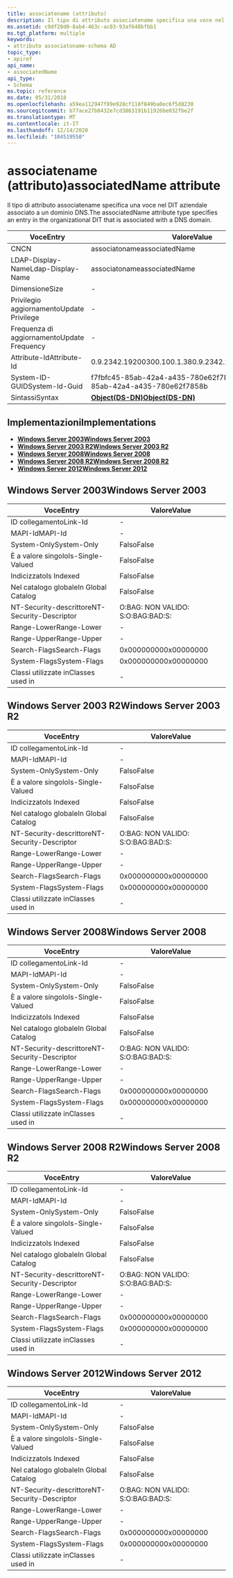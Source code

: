 ```yaml
---
title: associatename (attributo)
description: Il tipo di attributo associatename specifica una voce nel DIT aziendale associato a un dominio DNS.
ms.assetid: c9df20d0-8ab4-463c-ac03-93af648bfbb1
ms.tgt_platform: multiple
keywords:
- attributo associatoname-schema AD
topic_type:
- apiref
api_name:
- associatedName
api_type:
- Schema
ms.topic: reference
ms.date: 05/31/2018
ms.openlocfilehash: a59ea112947f89e928cf118f849ba0ec6f5d8230
ms.sourcegitcommit: b77ace27b0432e7cd3863191b11926be032fbe2f
ms.translationtype: MT
ms.contentlocale: it-IT
ms.lasthandoff: 12/14/2020
ms.locfileid: "104519550"
---
```

# <a name="associatedname-attribute"></a><span data-ttu-id="6b4fa-104">associatename (attributo)</span><span class="sxs-lookup"><span data-stu-id="6b4fa-104">associatedName attribute</span></span>

<span data-ttu-id="6b4fa-105">Il tipo di attributo associatename specifica una voce nel DIT aziendale associato a un dominio DNS.</span><span class="sxs-lookup"><span data-stu-id="6b4fa-105">The associatedName attribute type specifies an entry in the organizational DIT that is associated with a DNS domain.</span></span>



| <span data-ttu-id="6b4fa-106">Voce</span><span class="sxs-lookup"><span data-stu-id="6b4fa-106">Entry</span></span> | <span data-ttu-id="6b4fa-107">Valore</span><span class="sxs-lookup"><span data-stu-id="6b4fa-107">Value</span></span> |
|-------------------|-----------------------------------------|
| <span data-ttu-id="6b4fa-108">CN</span><span class="sxs-lookup"><span data-stu-id="6b4fa-108">CN</span></span>                | <span data-ttu-id="6b4fa-109">associatoname</span><span class="sxs-lookup"><span data-stu-id="6b4fa-109">associatedName</span></span>                          |
| <span data-ttu-id="6b4fa-110">LDAP-Display-Name</span><span class="sxs-lookup"><span data-stu-id="6b4fa-110">Ldap-Display-Name</span></span> | <span data-ttu-id="6b4fa-111">associatoname</span><span class="sxs-lookup"><span data-stu-id="6b4fa-111">associatedName</span></span>                          |
| <span data-ttu-id="6b4fa-112">Dimensione</span><span class="sxs-lookup"><span data-stu-id="6b4fa-112">Size</span></span>              | \-                                      |
| <span data-ttu-id="6b4fa-113">Privilegio aggiornamento</span><span class="sxs-lookup"><span data-stu-id="6b4fa-113">Update Privilege</span></span>  | \-                                      |
| <span data-ttu-id="6b4fa-114">Frequenza di aggiornamento</span><span class="sxs-lookup"><span data-stu-id="6b4fa-114">Update Frequency</span></span>  | \-                                      |
| <span data-ttu-id="6b4fa-115">Attribute-Id</span><span class="sxs-lookup"><span data-stu-id="6b4fa-115">Attribute-Id</span></span>      | <span data-ttu-id="6b4fa-116">0.9.2342.19200300.100.1.38</span><span class="sxs-lookup"><span data-stu-id="6b4fa-116">0.9.2342.19200300.100.1.38</span></span>              |
| <span data-ttu-id="6b4fa-117">System-ID-GUID</span><span class="sxs-lookup"><span data-stu-id="6b4fa-117">System-Id-Guid</span></span>    | <span data-ttu-id="6b4fa-118">f7fbfc45-85ab-42a4-a435-780e62f7858b</span><span class="sxs-lookup"><span data-stu-id="6b4fa-118">f7fbfc45-85ab-42a4-a435-780e62f7858b</span></span>    |
| <span data-ttu-id="6b4fa-119">Sintassi</span><span class="sxs-lookup"><span data-stu-id="6b4fa-119">Syntax</span></span>            | [<span data-ttu-id="6b4fa-120">**Object(DS-DN)**</span><span class="sxs-lookup"><span data-stu-id="6b4fa-120">**Object(DS-DN)**</span></span>](s-object-ds-dn.md) |



## <a name="implementations"></a><span data-ttu-id="6b4fa-121">Implementazioni</span><span class="sxs-lookup"><span data-stu-id="6b4fa-121">Implementations</span></span>

-   [<span data-ttu-id="6b4fa-122">**Windows Server 2003**</span><span class="sxs-lookup"><span data-stu-id="6b4fa-122">**Windows Server 2003**</span></span>](#windows-server-2003)
-   [<span data-ttu-id="6b4fa-123">**Windows Server 2003 R2**</span><span class="sxs-lookup"><span data-stu-id="6b4fa-123">**Windows Server 2003 R2**</span></span>](#windows-server-2003-r2)
-   [<span data-ttu-id="6b4fa-124">**Windows Server 2008**</span><span class="sxs-lookup"><span data-stu-id="6b4fa-124">**Windows Server 2008**</span></span>](#windows-server-2008)
-   [<span data-ttu-id="6b4fa-125">**Windows Server 2008 R2**</span><span class="sxs-lookup"><span data-stu-id="6b4fa-125">**Windows Server 2008 R2**</span></span>](#windows-server-2008-r2)
-   [<span data-ttu-id="6b4fa-126">**Windows Server 2012**</span><span class="sxs-lookup"><span data-stu-id="6b4fa-126">**Windows Server 2012**</span></span>](#windows-server-2012)

## <a name="windows-server-2003"></a><span data-ttu-id="6b4fa-127">Windows Server 2003</span><span class="sxs-lookup"><span data-stu-id="6b4fa-127">Windows Server 2003</span></span>



| <span data-ttu-id="6b4fa-128">Voce</span><span class="sxs-lookup"><span data-stu-id="6b4fa-128">Entry</span></span> | <span data-ttu-id="6b4fa-129">Valore</span><span class="sxs-lookup"><span data-stu-id="6b4fa-129">Value</span></span> |
|------------------------|--------------|
| <span data-ttu-id="6b4fa-130">ID collegamento</span><span class="sxs-lookup"><span data-stu-id="6b4fa-130">Link-Id</span></span>                | \-           |
| <span data-ttu-id="6b4fa-131">MAPI-Id</span><span class="sxs-lookup"><span data-stu-id="6b4fa-131">MAPI-Id</span></span>                | \-           |
| <span data-ttu-id="6b4fa-132">System-Only</span><span class="sxs-lookup"><span data-stu-id="6b4fa-132">System-Only</span></span>            | <span data-ttu-id="6b4fa-133">Falso</span><span class="sxs-lookup"><span data-stu-id="6b4fa-133">False</span></span>        |
| <span data-ttu-id="6b4fa-134">È a valore singolo</span><span class="sxs-lookup"><span data-stu-id="6b4fa-134">Is-Single-Valued</span></span>       | <span data-ttu-id="6b4fa-135">Falso</span><span class="sxs-lookup"><span data-stu-id="6b4fa-135">False</span></span>        |
| <span data-ttu-id="6b4fa-136">Indicizzato</span><span class="sxs-lookup"><span data-stu-id="6b4fa-136">Is Indexed</span></span>             | <span data-ttu-id="6b4fa-137">Falso</span><span class="sxs-lookup"><span data-stu-id="6b4fa-137">False</span></span>        |
| <span data-ttu-id="6b4fa-138">Nel catalogo globale</span><span class="sxs-lookup"><span data-stu-id="6b4fa-138">In Global Catalog</span></span>      | <span data-ttu-id="6b4fa-139">Falso</span><span class="sxs-lookup"><span data-stu-id="6b4fa-139">False</span></span>        |
| <span data-ttu-id="6b4fa-140">NT-Security-descrittore</span><span class="sxs-lookup"><span data-stu-id="6b4fa-140">NT-Security-Descriptor</span></span> | <span data-ttu-id="6b4fa-141">O:BAG: NON VALIDO: S:</span><span class="sxs-lookup"><span data-stu-id="6b4fa-141">O:BAG:BAD:S:</span></span> |
| <span data-ttu-id="6b4fa-142">Range-Lower</span><span class="sxs-lookup"><span data-stu-id="6b4fa-142">Range-Lower</span></span>            | \-           |
| <span data-ttu-id="6b4fa-143">Range-Upper</span><span class="sxs-lookup"><span data-stu-id="6b4fa-143">Range-Upper</span></span>            | \-           |
| <span data-ttu-id="6b4fa-144">Search-Flags</span><span class="sxs-lookup"><span data-stu-id="6b4fa-144">Search-Flags</span></span>           | <span data-ttu-id="6b4fa-145">0x00000000</span><span class="sxs-lookup"><span data-stu-id="6b4fa-145">0x00000000</span></span>   |
| <span data-ttu-id="6b4fa-146">System-Flags</span><span class="sxs-lookup"><span data-stu-id="6b4fa-146">System-Flags</span></span>           | <span data-ttu-id="6b4fa-147">0x00000000</span><span class="sxs-lookup"><span data-stu-id="6b4fa-147">0x00000000</span></span>   |
| <span data-ttu-id="6b4fa-148">Classi utilizzate in</span><span class="sxs-lookup"><span data-stu-id="6b4fa-148">Classes used in</span></span>        | \-           |



## <a name="windows-server-2003-r2"></a><span data-ttu-id="6b4fa-149">Windows Server 2003 R2</span><span class="sxs-lookup"><span data-stu-id="6b4fa-149">Windows Server 2003 R2</span></span>



| <span data-ttu-id="6b4fa-150">Voce</span><span class="sxs-lookup"><span data-stu-id="6b4fa-150">Entry</span></span> | <span data-ttu-id="6b4fa-151">Valore</span><span class="sxs-lookup"><span data-stu-id="6b4fa-151">Value</span></span> |
|------------------------|--------------|
| <span data-ttu-id="6b4fa-152">ID collegamento</span><span class="sxs-lookup"><span data-stu-id="6b4fa-152">Link-Id</span></span>                | \-           |
| <span data-ttu-id="6b4fa-153">MAPI-Id</span><span class="sxs-lookup"><span data-stu-id="6b4fa-153">MAPI-Id</span></span>                | \-           |
| <span data-ttu-id="6b4fa-154">System-Only</span><span class="sxs-lookup"><span data-stu-id="6b4fa-154">System-Only</span></span>            | <span data-ttu-id="6b4fa-155">Falso</span><span class="sxs-lookup"><span data-stu-id="6b4fa-155">False</span></span>        |
| <span data-ttu-id="6b4fa-156">È a valore singolo</span><span class="sxs-lookup"><span data-stu-id="6b4fa-156">Is-Single-Valued</span></span>       | <span data-ttu-id="6b4fa-157">Falso</span><span class="sxs-lookup"><span data-stu-id="6b4fa-157">False</span></span>        |
| <span data-ttu-id="6b4fa-158">Indicizzato</span><span class="sxs-lookup"><span data-stu-id="6b4fa-158">Is Indexed</span></span>             | <span data-ttu-id="6b4fa-159">Falso</span><span class="sxs-lookup"><span data-stu-id="6b4fa-159">False</span></span>        |
| <span data-ttu-id="6b4fa-160">Nel catalogo globale</span><span class="sxs-lookup"><span data-stu-id="6b4fa-160">In Global Catalog</span></span>      | <span data-ttu-id="6b4fa-161">Falso</span><span class="sxs-lookup"><span data-stu-id="6b4fa-161">False</span></span>        |
| <span data-ttu-id="6b4fa-162">NT-Security-descrittore</span><span class="sxs-lookup"><span data-stu-id="6b4fa-162">NT-Security-Descriptor</span></span> | <span data-ttu-id="6b4fa-163">O:BAG: NON VALIDO: S:</span><span class="sxs-lookup"><span data-stu-id="6b4fa-163">O:BAG:BAD:S:</span></span> |
| <span data-ttu-id="6b4fa-164">Range-Lower</span><span class="sxs-lookup"><span data-stu-id="6b4fa-164">Range-Lower</span></span>            | \-           |
| <span data-ttu-id="6b4fa-165">Range-Upper</span><span class="sxs-lookup"><span data-stu-id="6b4fa-165">Range-Upper</span></span>            | \-           |
| <span data-ttu-id="6b4fa-166">Search-Flags</span><span class="sxs-lookup"><span data-stu-id="6b4fa-166">Search-Flags</span></span>           | <span data-ttu-id="6b4fa-167">0x00000000</span><span class="sxs-lookup"><span data-stu-id="6b4fa-167">0x00000000</span></span>   |
| <span data-ttu-id="6b4fa-168">System-Flags</span><span class="sxs-lookup"><span data-stu-id="6b4fa-168">System-Flags</span></span>           | <span data-ttu-id="6b4fa-169">0x00000000</span><span class="sxs-lookup"><span data-stu-id="6b4fa-169">0x00000000</span></span>   |
| <span data-ttu-id="6b4fa-170">Classi utilizzate in</span><span class="sxs-lookup"><span data-stu-id="6b4fa-170">Classes used in</span></span>        | \-           |



## <a name="windows-server-2008"></a><span data-ttu-id="6b4fa-171">Windows Server 2008</span><span class="sxs-lookup"><span data-stu-id="6b4fa-171">Windows Server 2008</span></span>



| <span data-ttu-id="6b4fa-172">Voce</span><span class="sxs-lookup"><span data-stu-id="6b4fa-172">Entry</span></span> | <span data-ttu-id="6b4fa-173">Valore</span><span class="sxs-lookup"><span data-stu-id="6b4fa-173">Value</span></span> |
|------------------------|--------------|
| <span data-ttu-id="6b4fa-174">ID collegamento</span><span class="sxs-lookup"><span data-stu-id="6b4fa-174">Link-Id</span></span>                | \-           |
| <span data-ttu-id="6b4fa-175">MAPI-Id</span><span class="sxs-lookup"><span data-stu-id="6b4fa-175">MAPI-Id</span></span>                | \-           |
| <span data-ttu-id="6b4fa-176">System-Only</span><span class="sxs-lookup"><span data-stu-id="6b4fa-176">System-Only</span></span>            | <span data-ttu-id="6b4fa-177">Falso</span><span class="sxs-lookup"><span data-stu-id="6b4fa-177">False</span></span>        |
| <span data-ttu-id="6b4fa-178">È a valore singolo</span><span class="sxs-lookup"><span data-stu-id="6b4fa-178">Is-Single-Valued</span></span>       | <span data-ttu-id="6b4fa-179">Falso</span><span class="sxs-lookup"><span data-stu-id="6b4fa-179">False</span></span>        |
| <span data-ttu-id="6b4fa-180">Indicizzato</span><span class="sxs-lookup"><span data-stu-id="6b4fa-180">Is Indexed</span></span>             | <span data-ttu-id="6b4fa-181">Falso</span><span class="sxs-lookup"><span data-stu-id="6b4fa-181">False</span></span>        |
| <span data-ttu-id="6b4fa-182">Nel catalogo globale</span><span class="sxs-lookup"><span data-stu-id="6b4fa-182">In Global Catalog</span></span>      | <span data-ttu-id="6b4fa-183">Falso</span><span class="sxs-lookup"><span data-stu-id="6b4fa-183">False</span></span>        |
| <span data-ttu-id="6b4fa-184">NT-Security-descrittore</span><span class="sxs-lookup"><span data-stu-id="6b4fa-184">NT-Security-Descriptor</span></span> | <span data-ttu-id="6b4fa-185">O:BAG: NON VALIDO: S:</span><span class="sxs-lookup"><span data-stu-id="6b4fa-185">O:BAG:BAD:S:</span></span> |
| <span data-ttu-id="6b4fa-186">Range-Lower</span><span class="sxs-lookup"><span data-stu-id="6b4fa-186">Range-Lower</span></span>            | \-           |
| <span data-ttu-id="6b4fa-187">Range-Upper</span><span class="sxs-lookup"><span data-stu-id="6b4fa-187">Range-Upper</span></span>            | \-           |
| <span data-ttu-id="6b4fa-188">Search-Flags</span><span class="sxs-lookup"><span data-stu-id="6b4fa-188">Search-Flags</span></span>           | <span data-ttu-id="6b4fa-189">0x00000000</span><span class="sxs-lookup"><span data-stu-id="6b4fa-189">0x00000000</span></span>   |
| <span data-ttu-id="6b4fa-190">System-Flags</span><span class="sxs-lookup"><span data-stu-id="6b4fa-190">System-Flags</span></span>           | <span data-ttu-id="6b4fa-191">0x00000000</span><span class="sxs-lookup"><span data-stu-id="6b4fa-191">0x00000000</span></span>   |
| <span data-ttu-id="6b4fa-192">Classi utilizzate in</span><span class="sxs-lookup"><span data-stu-id="6b4fa-192">Classes used in</span></span>        | \-           |



## <a name="windows-server-2008-r2"></a><span data-ttu-id="6b4fa-193">Windows Server 2008 R2</span><span class="sxs-lookup"><span data-stu-id="6b4fa-193">Windows Server 2008 R2</span></span>



| <span data-ttu-id="6b4fa-194">Voce</span><span class="sxs-lookup"><span data-stu-id="6b4fa-194">Entry</span></span> | <span data-ttu-id="6b4fa-195">Valore</span><span class="sxs-lookup"><span data-stu-id="6b4fa-195">Value</span></span> |
|------------------------|--------------|
| <span data-ttu-id="6b4fa-196">ID collegamento</span><span class="sxs-lookup"><span data-stu-id="6b4fa-196">Link-Id</span></span>                | \-           |
| <span data-ttu-id="6b4fa-197">MAPI-Id</span><span class="sxs-lookup"><span data-stu-id="6b4fa-197">MAPI-Id</span></span>                | \-           |
| <span data-ttu-id="6b4fa-198">System-Only</span><span class="sxs-lookup"><span data-stu-id="6b4fa-198">System-Only</span></span>            | <span data-ttu-id="6b4fa-199">Falso</span><span class="sxs-lookup"><span data-stu-id="6b4fa-199">False</span></span>        |
| <span data-ttu-id="6b4fa-200">È a valore singolo</span><span class="sxs-lookup"><span data-stu-id="6b4fa-200">Is-Single-Valued</span></span>       | <span data-ttu-id="6b4fa-201">Falso</span><span class="sxs-lookup"><span data-stu-id="6b4fa-201">False</span></span>        |
| <span data-ttu-id="6b4fa-202">Indicizzato</span><span class="sxs-lookup"><span data-stu-id="6b4fa-202">Is Indexed</span></span>             | <span data-ttu-id="6b4fa-203">Falso</span><span class="sxs-lookup"><span data-stu-id="6b4fa-203">False</span></span>        |
| <span data-ttu-id="6b4fa-204">Nel catalogo globale</span><span class="sxs-lookup"><span data-stu-id="6b4fa-204">In Global Catalog</span></span>      | <span data-ttu-id="6b4fa-205">Falso</span><span class="sxs-lookup"><span data-stu-id="6b4fa-205">False</span></span>        |
| <span data-ttu-id="6b4fa-206">NT-Security-descrittore</span><span class="sxs-lookup"><span data-stu-id="6b4fa-206">NT-Security-Descriptor</span></span> | <span data-ttu-id="6b4fa-207">O:BAG: NON VALIDO: S:</span><span class="sxs-lookup"><span data-stu-id="6b4fa-207">O:BAG:BAD:S:</span></span> |
| <span data-ttu-id="6b4fa-208">Range-Lower</span><span class="sxs-lookup"><span data-stu-id="6b4fa-208">Range-Lower</span></span>            | \-           |
| <span data-ttu-id="6b4fa-209">Range-Upper</span><span class="sxs-lookup"><span data-stu-id="6b4fa-209">Range-Upper</span></span>            | \-           |
| <span data-ttu-id="6b4fa-210">Search-Flags</span><span class="sxs-lookup"><span data-stu-id="6b4fa-210">Search-Flags</span></span>           | <span data-ttu-id="6b4fa-211">0x00000000</span><span class="sxs-lookup"><span data-stu-id="6b4fa-211">0x00000000</span></span>   |
| <span data-ttu-id="6b4fa-212">System-Flags</span><span class="sxs-lookup"><span data-stu-id="6b4fa-212">System-Flags</span></span>           | <span data-ttu-id="6b4fa-213">0x00000000</span><span class="sxs-lookup"><span data-stu-id="6b4fa-213">0x00000000</span></span>   |
| <span data-ttu-id="6b4fa-214">Classi utilizzate in</span><span class="sxs-lookup"><span data-stu-id="6b4fa-214">Classes used in</span></span>        | \-           |



## <a name="windows-server-2012"></a><span data-ttu-id="6b4fa-215">Windows Server 2012</span><span class="sxs-lookup"><span data-stu-id="6b4fa-215">Windows Server 2012</span></span>



| <span data-ttu-id="6b4fa-216">Voce</span><span class="sxs-lookup"><span data-stu-id="6b4fa-216">Entry</span></span> | <span data-ttu-id="6b4fa-217">Valore</span><span class="sxs-lookup"><span data-stu-id="6b4fa-217">Value</span></span> |
|------------------------|--------------|
| <span data-ttu-id="6b4fa-218">ID collegamento</span><span class="sxs-lookup"><span data-stu-id="6b4fa-218">Link-Id</span></span>                | \-           |
| <span data-ttu-id="6b4fa-219">MAPI-Id</span><span class="sxs-lookup"><span data-stu-id="6b4fa-219">MAPI-Id</span></span>                | \-           |
| <span data-ttu-id="6b4fa-220">System-Only</span><span class="sxs-lookup"><span data-stu-id="6b4fa-220">System-Only</span></span>            | <span data-ttu-id="6b4fa-221">Falso</span><span class="sxs-lookup"><span data-stu-id="6b4fa-221">False</span></span>        |
| <span data-ttu-id="6b4fa-222">È a valore singolo</span><span class="sxs-lookup"><span data-stu-id="6b4fa-222">Is-Single-Valued</span></span>       | <span data-ttu-id="6b4fa-223">Falso</span><span class="sxs-lookup"><span data-stu-id="6b4fa-223">False</span></span>        |
| <span data-ttu-id="6b4fa-224">Indicizzato</span><span class="sxs-lookup"><span data-stu-id="6b4fa-224">Is Indexed</span></span>             | <span data-ttu-id="6b4fa-225">Falso</span><span class="sxs-lookup"><span data-stu-id="6b4fa-225">False</span></span>        |
| <span data-ttu-id="6b4fa-226">Nel catalogo globale</span><span class="sxs-lookup"><span data-stu-id="6b4fa-226">In Global Catalog</span></span>      | <span data-ttu-id="6b4fa-227">Falso</span><span class="sxs-lookup"><span data-stu-id="6b4fa-227">False</span></span>        |
| <span data-ttu-id="6b4fa-228">NT-Security-descrittore</span><span class="sxs-lookup"><span data-stu-id="6b4fa-228">NT-Security-Descriptor</span></span> | <span data-ttu-id="6b4fa-229">O:BAG: NON VALIDO: S:</span><span class="sxs-lookup"><span data-stu-id="6b4fa-229">O:BAG:BAD:S:</span></span> |
| <span data-ttu-id="6b4fa-230">Range-Lower</span><span class="sxs-lookup"><span data-stu-id="6b4fa-230">Range-Lower</span></span>            | \-           |
| <span data-ttu-id="6b4fa-231">Range-Upper</span><span class="sxs-lookup"><span data-stu-id="6b4fa-231">Range-Upper</span></span>            | \-           |
| <span data-ttu-id="6b4fa-232">Search-Flags</span><span class="sxs-lookup"><span data-stu-id="6b4fa-232">Search-Flags</span></span>           | <span data-ttu-id="6b4fa-233">0x00000000</span><span class="sxs-lookup"><span data-stu-id="6b4fa-233">0x00000000</span></span>   |
| <span data-ttu-id="6b4fa-234">System-Flags</span><span class="sxs-lookup"><span data-stu-id="6b4fa-234">System-Flags</span></span>           | <span data-ttu-id="6b4fa-235">0x00000000</span><span class="sxs-lookup"><span data-stu-id="6b4fa-235">0x00000000</span></span>   |
| <span data-ttu-id="6b4fa-236">Classi utilizzate in</span><span class="sxs-lookup"><span data-stu-id="6b4fa-236">Classes used in</span></span>        | \-           |



 

 





